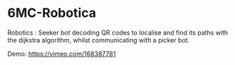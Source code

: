 # 6MC-Robotica
Robotics : Seeker bot decoding QR codes to localise and find its paths with the dijkstra algorithm, whilst communicating with a picker bot.

Demo: https://vimeo.com/168387781

